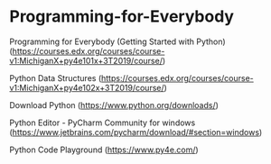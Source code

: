 # Programming-for-Everybody

Programming for Everybody (Getting Started with Python)
(https://courses.edx.org/courses/course-v1:MichiganX+py4e101x+3T2019/course/)

Python Data Structures
(https://courses.edx.org/courses/course-v1:MichiganX+py4e102x+3T2019/course/)

Download Python
(https://www.python.org/downloads/)

Python Editor - PyCharm Community for windows
(https://www.jetbrains.com/pycharm/download/#section=windows)

Python Code Playground 
(https://www.py4e.com/)
